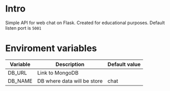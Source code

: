 # Intro
Simple API for web chat on Flask. Created for educational purposes. Default listen port is `5001`
# Enviroment variables
| Variable | Description                 | Default value |
|----------|-----------------------------|---------------|
| DB_URL   | Link to MongoDB             |               |
| DB_NAME  | DB where data will be store | chat          |
